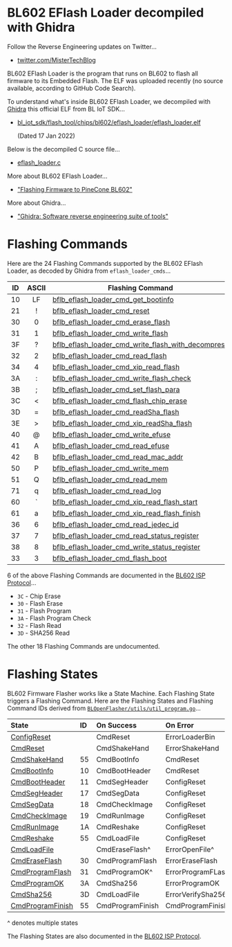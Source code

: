 # BL602 EFlash Loader decompiled with Ghidra

Follow the Reverse Engineering updates on Twitter...

-   [twitter.com/MisterTechBlog](https://twitter.com/MisterTechBlog/status/1486187004232867842)

BL602 EFlash Loader is the program that runs on BL602 to flash all firmware to its Embedded Flash. The ELF was uploaded recently (no source available, according to GitHub Code Search).

To understand what's inside BL602 EFlash Loader, we decompiled with [Ghidra](https://ghidra-sre.org/) this official ELF from BL IoT SDK...

-   [bl_iot_sdk/flash_tool/chips/bl602/eflash_loader/eflash_loader.elf](https://github.com/bouffalolab/bl_iot_sdk/blob/master/flash_tool/chips/bl602/eflash_loader/eflash_loader.elf)

    (Dated 17 Jan 2022)

Below is the decompiled C source file...

-   [eflash_loader.c](eflash_loader.c)

More about BL602 EFlash Loader...

-   ["Flashing Firmware to PineCone BL602"](https://lupyuen.github.io/articles/flash)

More about Ghidra...

-   ["Ghidra: Software reverse engineering suite of tools"](https://ghidra-sre.org/)

# Flashing Commands

Here are the 24 Flashing Commands supported by the BL602 EFlash Loader, as decoded by Ghidra from `eflash_loader_cmds`...

| ID | ASCII | Flashing Command
| :--: | :--: | --- 
| 10 | LF | [bflb_eflash_loader_cmd_get_bootinfo](https://github.com/lupyuen/bl602-eflash-loader/blob/main/eflash_loader.c#L2867-L2879)
| 21 | ! | [bflb_eflash_loader_cmd_reset](https://github.com/lupyuen/bl602-eflash-loader/blob/main/eflash_loader.c#L2939-L2950)
| 30 | 0 | [bflb_eflash_loader_cmd_erase_flash](https://github.com/lupyuen/bl602-eflash-loader/blob/main/eflash_loader.c#L3133-L3194)
| 31 | 1 | [bflb_eflash_loader_cmd_write_flash](https://github.com/lupyuen/bl602-eflash-loader/blob/main/eflash_loader.c#L3258-L3300)
| 3F | ? | [bflb_eflash_loader_cmd_write_flash_with_decompress](https://github.com/lupyuen/bl602-eflash-loader/blob/main/eflash_loader.c#L3693-L3798)
| 32 | 2 | [bflb_eflash_loader_cmd_read_flash](https://github.com/lupyuen/bl602-eflash-loader/blob/main/eflash_loader.c#L3374-L3427)
| 34 | 4 | [bflb_eflash_loader_cmd_xip_read_flash](https://github.com/lupyuen/bl602-eflash-loader/blob/main/eflash_loader.c#L3434-L3487)
| 3A | : | [bflb_eflash_loader_cmd_write_flash_check](https://github.com/lupyuen/bl602-eflash-loader/blob/main/eflash_loader.c#L3001-L3008)
| 3B | ; | [bflb_eflash_loader_cmd_set_flash_para](https://github.com/lupyuen/bl602-eflash-loader/blob/main/eflash_loader.c#L3635-L3689)
| 3C | < | [bflb_eflash_loader_cmd_flash_chip_erase](https://github.com/lupyuen/bl602-eflash-loader/blob/main/eflash_loader.c#L3113-L3129)
| 3D | = | [bflb_eflash_loader_cmd_readSha_flash](https://github.com/lupyuen/bl602-eflash-loader/blob/main/eflash_loader.c#L3491-L3544)
| 3E | > | [bflb_eflash_loader_cmd_xip_readSha_flash](https://github.com/lupyuen/bl602-eflash-loader/blob/main/eflash_loader.c#L3548-L3601)
| 40 | @ | [bflb_eflash_loader_cmd_write_efuse](https://github.com/lupyuen/bl602-eflash-loader/blob/main/eflash_loader.c#L3065-L3109)
| 41 | A | [bflb_eflash_loader_cmd_read_efuse](https://github.com/lupyuen/bl602-eflash-loader/blob/main/eflash_loader.c#L3014-L3058)
| 42 | B | [bflb_eflash_loader_cmd_read_mac_addr](https://github.com/lupyuen/bl602-eflash-loader/blob/main/eflash_loader.c#L3605-L3629)
| 50 | P | [bflb_eflash_loader_cmd_write_mem](https://github.com/lupyuen/bl602-eflash-loader/blob/main/eflash_loader.c#L2975-L2997)
| 51 | Q | [bflb_eflash_loader_cmd_read_mem](https://github.com/lupyuen/bl602-eflash-loader/blob/main/eflash_loader.c#L3213-L3254)
| 71 | q | [bflb_eflash_loader_cmd_read_log](https://github.com/lupyuen/bl602-eflash-loader/blob/main/eflash_loader.c#L2897-L2909)
| 60 | ` | [bflb_eflash_loader_cmd_xip_read_flash_start](https://github.com/lupyuen/bl602-eflash-loader/blob/main/eflash_loader.c#L2913-L2922)
| 61 | a | [bflb_eflash_loader_cmd_xip_read_flash_finish](https://github.com/lupyuen/bl602-eflash-loader/blob/main/eflash_loader.c#L2926-L2935)
| 36 | 6 | [bflb_eflash_loader_cmd_read_jedec_id](https://github.com/lupyuen/bl602-eflash-loader/blob/main/eflash_loader.c#L2883-L2893)
| 37 | 7 | [bflb_eflash_loader_cmd_read_status_register](https://github.com/lupyuen/bl602-eflash-loader/blob/main/eflash_loader.c#L3339-L3367)
| 38 | 8 | [bflb_eflash_loader_cmd_write_status_register](https://github.com/lupyuen/bl602-eflash-loader/blob/main/eflash_loader.c#L3306-L3335)
| 33 | 3 | [bflb_eflash_loader_cmd_flash_boot](https://github.com/lupyuen/bl602-eflash-loader/blob/main/eflash_loader.c#L3198-L3209)

6 of the above Flashing Commands are documented in the [BL602 ISP Protocol](https://github.com/bouffalolab/bl_docs/tree/main/BL602_ISP/en)...

-   `3C` - Chip Erase
-   `30` - Flash Erase
-   `31` - Flash Program
-   `3A` - Flash Program Check
-   `32` - Flash Read
-   `3D` - SHA256 Read

The other 18 Flashing Commands are undocumented.

# Flashing States

BL602 Firmware Flasher works like a State Machine. Each Flashing State triggers a Flashing Command. Here are the Flashing States and Flashing Command IDs derived from [`BLOpenFlasher/utils/util_program.go`](https://github.com/bouffalolab/BLOpenFlasher/blob/main/utils/util_program.go)...

| State | ID | On Success | On Error |
| :--- | :--- | :--- | :--- |
| [ConfigReset](https://github.com/bouffalolab/BLOpenFlasher/blob/main/utils/util_program.go#L118-L133) | | CmdReset | ErrorLoaderBin
| [CmdReset](https://github.com/bouffalolab/BLOpenFlasher/blob/main/utils/util_program.go#L135-L193) | | CmdShakeHand | ErrorShakeHand
| [CmdShakeHand](https://github.com/bouffalolab/BLOpenFlasher/blob/main/utils/util_program.go#L195-L206) | 55 | CmdBootInfo | CmdReset
| [CmdBootInfo](https://github.com/bouffalolab/BLOpenFlasher/blob/main/utils/util_program.go#L208-L215) | 10 | CmdBootHeader | CmdReset
| [CmdBootHeader](https://github.com/bouffalolab/BLOpenFlasher/blob/main/utils/util_program.go#L217-L230) | 11 | CmdSegHeader | ConfigReset
| [CmdSegHeader](https://github.com/bouffalolab/BLOpenFlasher/blob/main/utils/util_program.go#L232-L245) | 17 | CmdSegData | ConfigReset
| [CmdSegData](https://github.com/bouffalolab/BLOpenFlasher/blob/main/utils/util_program.go#L247-L264) | 18 | CmdCheckImage | ConfigReset
| [CmdCheckImage](https://github.com/bouffalolab/BLOpenFlasher/blob/main/utils/util_program.go#L266-L274) | 19 | CmdRunImage | ConfigReset
| [CmdRunImage](https://github.com/bouffalolab/BLOpenFlasher/blob/main/utils/util_program.go#L276-L284) | 1A | CmdReshake | ConfigReset
| [CmdReshake](https://github.com/bouffalolab/BLOpenFlasher/blob/main/utils/util_program.go#L286-L300) | 55 | CmdLoadFile | ConfigReset
| [CmdLoadFile](https://github.com/bouffalolab/BLOpenFlasher/blob/main/utils/util_program.go#L302-L344) |  | CmdEraseFlash^ | ErrorOpenFile^
| [CmdEraseFlash](https://github.com/bouffalolab/BLOpenFlasher/blob/main/utils/util_program.go#L353-L378) | 30 | CmdProgramFlash | ErrorEraseFlash
| [CmdProgramFlash](https://github.com/bouffalolab/BLOpenFlasher/blob/main/utils/util_program.go#L380-L408) | 31 | CmdProgramOK^ | ErrorProgramFLash
| [CmdProgramOK](https://github.com/bouffalolab/BLOpenFlasher/blob/main/utils/util_program.go#L410-L418) | 3A | CmdSha256 | ErrorProgramOK
| [CmdSha256](https://github.com/bouffalolab/BLOpenFlasher/blob/main/utils/util_program.go#L420-L449) | 3D | CmdLoadFile | ErrorVerifySha256^
| [CmdProgramFinish](https://github.com/bouffalolab/BLOpenFlasher/blob/main/utils/util_program.go#L451-L468) | 55 | CmdProgramFinish | CmdProgramFinish

^ denotes multiple states

The Flashing States are also documented in the [BL602 ISP Protocol](https://github.com/bouffalolab/bl_docs/tree/main/BL602_ISP/en).

